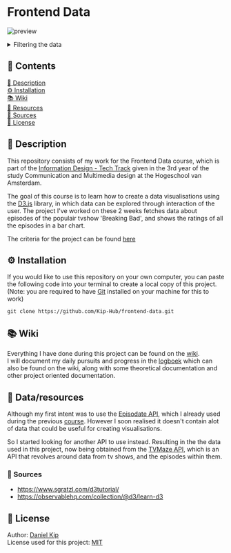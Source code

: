 # Frontend Data

![preview](https://i.imgur.com/iHBCa2r.png)
<details>

<summary>Filtering the data</summary

![gif](https://i.imgur.com/sMnPZt4.gif)

</details>

## 📁 Contents
[🚀 Description](https://github.com/Kip-Hub/frontend-data#-description)  
[⚙️ Installation](https://github.com/Kip-Hub/frontend-data#%EF%B8%8F-installation)  
[📚 Wiki](https://github.com/Kip-Hub/frontend-data#-wiki)  
[🧩 Resources](https://github.com/Kip-Hub/frontend-data#-resources)  
[🙋 Sources](https://github.com/Kip-Hub/frontend-data#sources)  
[📎 License](https://github.com/Kip-Hub/frontend-data#-license)  

## 🚀 Description

This repository consists of my work for the Frontend Data course, which is part of the [Information Design - Tech Track](https://github.com/cmda-tt) given in the 3rd year of the study Communication and Multimedia design at the Hogeschool van Amsterdam.

The goal of this course is to learn how to create a data visualisations using the [D3.js](https://d3js.org/) library, in which data can be explored through interaction of the user. The project I've worked on these 2 weeks fetches data about episodes of the populair tvshow 'Breaking Bad', and shows the ratings of all the episodes in a bar chart.

The criteria for the project can be found [here](https://github.com/Kip-Hub/frontend-data/wiki/rubric)


## ⚙️ Installation

If you would like to use this repository on your own computer, you can paste the following code into your terminal to create a local copy of this project.  
(Note: you are required to have [Git](https://git-scm.com/downloads) installed on your machine for this to work)

```
git clone https://github.com/Kip-Hub/frontend-data.git
```

## 📚 Wiki

Everything I have done during this project can be found on the [wiki](https://github.com/Kip-Hub/frontend-data/wiki).  
I will document my daily pursuits and progress in the [logboek](https://github.com/Kip-Hub/frontend-data/wiki/logboek) which can also be found on the wiki, along with some theoretical documentation and other project oriented documentation.

## 🧩 Data/resources

Although my first intent was to use the [Episodate API](https://www.episodate.com/api), which I already used during the previous [course](https://github.com/Kip-Hub/functional-programming). However I soon realised it doesn't contain alot of data that could be useful for creating visualisations.

So I started looking for another API to use instead. Resulting in the the data used in this project, now being obtained from the [TVMaze API](https://www.tvmaze.com/api), which is an API that revolves around data from tv shows, and the episodes within them.

### 🙋 Sources

* https://www.sgratzl.com/d3tutorial/  
* https://observablehq.com/collection/@d3/learn-d3  


## 📎 License

Author: [Daniel Kip](https://github.com/Kip-Hub)  
License used for this project: [MIT](https://github.com/Kip-Hub/frontend-data/blob/main/LICENSE)